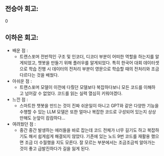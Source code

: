 ## 전승아 회고: 
0 
## 이하은 회고: 
- 배운 점 : 
    - 트랜스포머 전반적인 구조 및 인코더, 디코더 부분이 어떠한 역할을 하는지를 알게되었고, 챗봇을 만들기 위해 플러우를 알게되었다. 특히 한국어 대회 데이터셋으로 학습 진행 시 데이터의 전처리 부분이 영문으로 학습할 때의 전처리와 조금 다르다는 것을 배웠다.
- 아쉬운 점 : 
    - 트랜스포머 모델이 이전에 다뤘던 모델보다 복잡하다보니 모든 코드를 이해하고 넘어갈 수 없었다. 코드를 읽는 실력 열심히 키워야겠다.
- 느낀 점 : 
    - 스마트한 챗봇을 만드는 것이 진짜 쉬운일이 아니고 GPT와 같은 다양한 기능을 수행할 수 있는 LLM 모델은 또한 얼마나 복잡한 코드로 구성되어 있는지 상상만해도 눈앞이 캄캄하다...
- 여려웠던 점 : 
    - 중간 중간 발생하는 에러들을 바로 잡는데 코드 전체가 너무 길기도 하고 복잡하기도 해서 쉽게쉽게 해결되지 않았다. 기존에 있는 노드 9번 코드를 재활용 했으면 조금 더 수월했을 지도 모른다. 잘 모르는 부분에서는 조금조금씩 알아가는 것이 좋고 급발진하다가 길을 잃게 된다.
